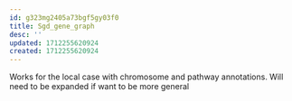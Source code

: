 ```yaml
---
id: g323mg2405a73bgf5gy03f0
title: Sgd_gene_graph
desc: ''
updated: 1712255620924
created: 1712255620924
---
```

Works for the local case with chromosome and pathway annotations. Will need to be expanded if want to be more general

